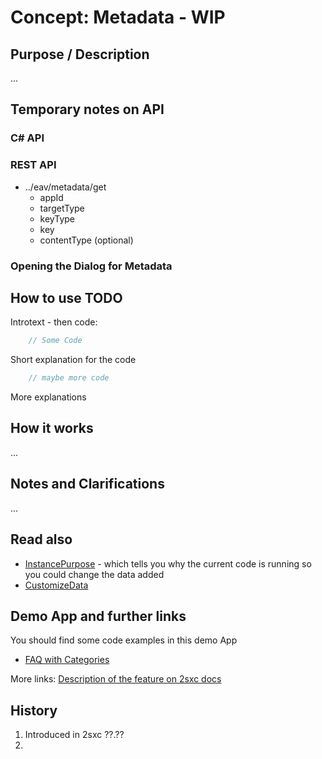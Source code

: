 # Concept: Metadata - WIP

## Purpose / Description
[//]: # "short description / purpose, 2-3 lines"
...


## Temporary notes on API

### C# API

### REST API

* ../eav/metadata/get
  * appId
  * targetType
  * keyType
  * key
  * contentType (optional)

### Opening the Dialog for Metadata



## How to use TODO
[//]: # "usually start with some demo code, as it's probably the quickest way to learn"

Introtext - then code:

```c#
    // Some Code

```
Short explanation for the code

```javascript
    // maybe more code

```
More explanations 

## How it works
[//]: # "Some explanations on the functionality"
...

## Notes and Clarifications
[//]: # "just add your special cases etc. here"
...

## Read also
[//]: # "Additional links - often within this documentation, but can also go elsewhere"

* [InstancePurpose][InstancePurpose] - which tells you why the current code is running so you could change the data added
* [CustomizeData][CustomizeData]

## Demo App and further links
[//]: # "Apps which provide sample code using this"

You should find some code examples in this demo App
* [FAQ with Categories](http://2sxc.org/en/apps/app/faq-with-categories-and-6-views)

More links: [Description of the feature on 2sxc docs](http://2sxc.org/en/Docs-Manuals/Feature/feature/2683)

## History
[//]: # "If possible, tell when it was added or modified strongly"

1. Introduced in 2sxc ??.??
2. 

[CustomizeData]:Razor-SexyContentWebPage.CustomizeData
[InstancePurpose]:Razor-SexyContentWebPage.InstancePurpose
[CustomizeSearch]:Razor-SexyContentWebPage.CustomizeSearch